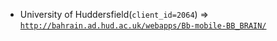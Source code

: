  - University of Huddersfield(`client_id=2064`) => [`http://bahrain.ad.hud.ac.uk/webapps/Bb-mobile-BB_BRAIN/`](http://bahrain.ad.hud.ac.uk/webapps/Bb-mobile-BB_BRAIN/)
